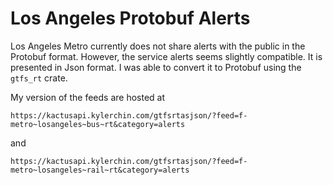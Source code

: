 # Los Angeles Protobuf Alerts

Los Angeles Metro currently does not share alerts with the public in the Protobuf format. However, the service alerts seems slightly compatible. It is presented in Json format.
I was able to convert it to Protobuf using the `gtfs_rt` crate.

My version of the feeds are hosted at 

`https://kactusapi.kylerchin.com/gtfsrtasjson/?feed=f-metro~losangeles~bus~rt&category=alerts`

and

`https://kactusapi.kylerchin.com/gtfsrtasjson/?feed=f-metro~losangeles~rail~rt&category=alerts`
